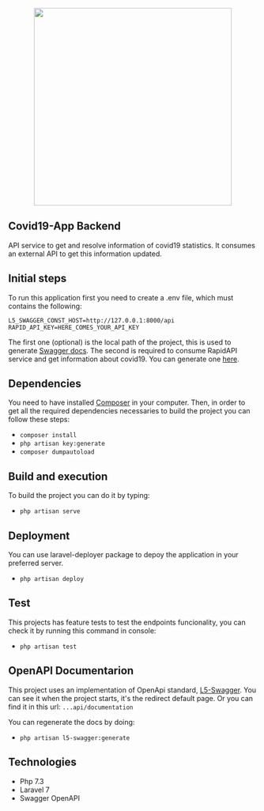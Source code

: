 <p align="center"><img src="https://res.cloudinary.com/dtfbvvkyp/image/upload/v1566331377/laravel-logolockup-cmyk-red.svg" width="400"></p>


## Covid19-App Backend

API service to get and resolve information of covid19 statistics. 
It consumes an external API to get this information updated. 

## Initial steps

To run this application first you need to create a .env file, which must contains the following:

```
L5_SWAGGER_CONST_HOST=http://127.0.0.1:8000/api
RAPID_API_KEY=HERE_COMES_YOUR_API_KEY
```

The first one (optional) is the local path of the project, this is used to generate [Swagger docs](https://swagger.io/).
The second is required to consume RapidAPI service and get information about covid19. You can generate one [here](https://rapidapi.com/api-sports/api/covid-193).

## Dependencies

You need to have installed [Composer](https://getcomposer.org/) in your computer.
Then, in order to get all the required dependencies necessaries to build the project you can follow these steps:

   * `composer install`
   * `php artisan key:generate`
   * `composer dumpautoload`

## Build and execution

To build the project you can do it by typing:
   * `php artisan serve`    

## Deployment

You can use laravel-deployer package to depoy the application in your preferred server.
* `php artisan deploy`
   
## Test
This projects has feature tests to test the endpoints funcionality, you can check it by running this command in console:
* `php artisan test`
   
## OpenAPI Documentarion

This project uses an implementation of OpenApi standard, [L5-Swagger](https://github.com/DarkaOnLine/L5-Swagger).
You can see it when the project starts, it's the redirect default page. Or you can find it in this url: `...api/documentation`

You can regenerate the docs by doing:

   * `php artisan l5-swagger:generate` 

## Technologies

* Php 7.3
* Laravel 7
* Swagger OpenAPI
